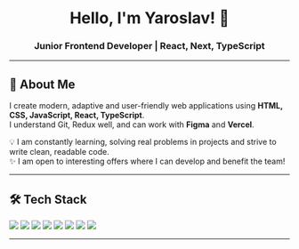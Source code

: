 <h1 align="center">Hello, I'm Yaroslav! 👋</h1>
<h3 align="center">Junior Frontend Developer | React, Next, TypeScript</h3>

---

## 🚀 About Me
I create modern, adaptive and user-friendly web applications using **HTML, CSS, JavaScript, React, TypeScript**.  
I understand Git, Redux well, and can work with **Figma** and **Vercel**.  

💡 I am constantly learning, solving real problems in projects and strive to write clean, readable code.  
✨ I am open to interesting offers where I can develop and benefit the team!

---

## 🛠️ Tech Stack
<p>
  <img src="https://img.shields.io/badge/HTML5-E34F26?style=for-the-badge&logo=html5&logoColor=white"/>
  <img src="https://img.shields.io/badge/CSS3-1572B6?style=for-the-badge&logo=css3&logoColor=white"/>
  <img src="https://img.shields.io/badge/JavaScript-F7DF1E?style=for-the-badge&logo=javascript&logoColor=black"/>
  <img src="https://img.shields.io/badge/TypeScript-3178C6?style=for-the-badge&logo=typescript&logoColor=white"/>
  <img src="https://img.shields.io/badge/React-20232A?style=for-the-badge&logo=react&logoColor=61DAFB"/>
  <img src="https://img.shields.io/badge/Redux-764ABC?style=for-the-badge&logo=redux&logoColor=white"/>
  <img src="https://img.shields.io/badge/Git-F05032?style=for-the-badge&logo=git&logoColor=white"/>
  <img src="https://img.shields.io/badge/Figma-F24E1E?style=for-the-badge&logo=figma&logoColor=white"/>
</p>

---

